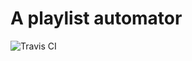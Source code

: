 # A playlist automator

![Travis CI](https://travis-ci.com/syhan/playlist-automator.svg?branch=dada)